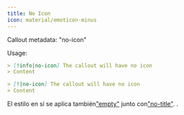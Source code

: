 ```yaml
---
title: No Icon
icon: material/emoticon-minus
---
```


Callout metadata: "no-icon"

Usage:

```md
> [!info|no-icon] The callout will have no icon
> Content
```

```md
> [!|no-icon] The callout will have no icon
> Content
```

El estilo en sí se aplica también["empty"](../combined-styling/page-1.md)
junto con["no-title"](../title-styling/page-1.md).
.

